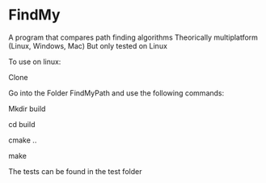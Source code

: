 FindMy
======

A program that compares path finding algorithms
Theorically multiplatform (Linux, Windows, Mac) But only tested on Linux

To use on linux:

Clone

Go into the Folder FindMyPath and use the following commands:

Mkdir build

cd build

cmake ..

make


The tests can be found  in the test folder
